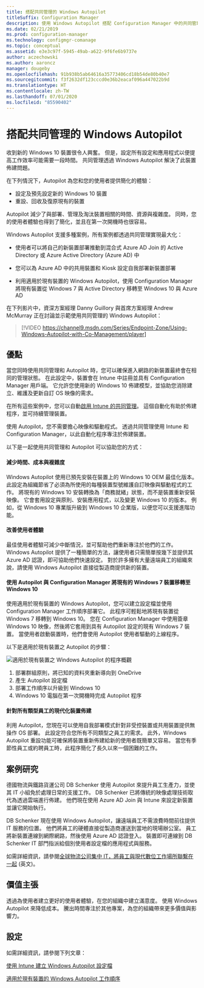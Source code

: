 ```yaml
---
title: 搭配共同管理的 Windows Autopilot
titleSuffix: Configuration Manager
description: 使用 Windows Autopilot 搭配 Configuration Manager 中的共同管理來簡化新 Windows 10 裝置的設定。
ms.date: 02/21/2019
ms.prod: configuration-manager
ms.technology: configmgr-comanage
ms.topic: conceptual
ms.assetid: e3e3c97f-5945-49ab-a622-9f6fe6b9737e
author: aczechowski
ms.author: aaroncz
manager: dougeby
ms.openlocfilehash: 91b938b5ab64616a35773406cd18b54de80b40e7
ms.sourcegitcommit: f3f2632df123cccd0e36b2eacaf096a447022b9d
ms.translationtype: HT
ms.contentlocale: zh-TW
ms.lasthandoff: 07/01/2020
ms.locfileid: "85590402"
---
```

# <a name="windows-autopilot-with-co-management"></a>搭配共同管理的 Windows Autopilot

收到新的 Windows 10 裝置很令人興奮。 但是，設定所有設定和應用程式以便提高工作效率可能需要一段時間。 共同管理透過 Windows Autopilot 解決了此裝置佈建問題。

在下列情況下，Autopilot 為您和您的使用者提供簡化的體驗：
- 設定及預先設定新的 Windows 10 裝置  
- 重設、回收及復原現有的裝置  

Autopilot 減少了與部署、管理及淘汰裝置相關的時間、資源與複雜度。 同時，您的使用者體驗也得到了簡化，並且在第一次開機時也很容易。

Windows Autopilot 支援多種案例，所有案例都透過共同管理實現最大化：

- 使用者可以將自己的新裝置部署推動到混合式 Azure AD Join 的 Active Directory 或 Azure Active Directory (Azure AD) 中  

- 您可以為 Azure AD 中的共用裝置和 Kiosk 設定自我部署新裝置部署  

- 利用適用於現有裝置的 Windows Autopilot，使用 Configuration Manager 將現有裝置從 Windows 7 與 Active Directory 移轉至 Windows 10 與 Azure AD  

在下列影片中，資深方案經理 Danny Guillory 與首席方案經理 Andrew McMurray 正在討論並示範使用共同管理的 Windows Autopilot：

> [!VIDEO https://channel9.msdn.com/Series/Endpoint-Zone/Using-Windows-Autopilot-with-Co-Management/player]



## <a name="benefits"></a>優點

當您同時使用共同管理和 Autopilot 時，您可以確保進入網路的新裝置最終會在相同的管理狀態。 在此設定中，裝置會在 Intune 中註冊並具有 Configuration Manager 用戶端。  它允許您使用新的 Windows 10 佈建模型，並協助您消除建立、維護及更新自訂 OS 映像的需求。 

在所有這些案例中，您可以自動[啟用 Intune 的共同管理](how-to-prepare-Win10.md)。 這個自動化有助於佈建程序，並可持續管理裝置。

使用 Autopilot，您不需要擔心映像和驅動程式。 透過共同管理使用 Intune 和 Configuration Manager，以此自動化程序專注於佈建裝置。


以下是一起使用共同管理和 Autopilot 可以協助您的方式：

#### <a name="reduce-time-costs-and-complexity"></a>減少時間、成本與複雜度
Windows Autopilot 使用已預先安裝在裝置上的 Windows 10 OEM 最佳化版本。 此設定為組織節省了必須為所使用的每種裝置型號維護自訂映像與驅動程式的工作。 將現有的 Windows 10 安裝轉換為「商務就緒」狀態，而不是裝置重新安裝映像。 它會套用設定與原則、安裝應用程式，以及變更 Windows 10 的版本。 例如，從 Windows 10 專業版升級到 Windows 10 企業版，以便您可以支援進階功能。

#### <a name="improve-the-user-experience"></a>改善使用者體驗
最佳使用者體驗可減少中斷情況，並可幫助他們重新專注於他們的工作。 Windows Autopilot 提供了一種簡單的方法，讓使用者只需簡單按幾下並提供其 Azure AD 認證，即可協助他們快速設定。 對於許多擁有大量遠端員工的組織來說，請使用 Windows Autopilot 直接從製造商提供新的裝置。

#### <a name="use-autopilot-and-configuration-manager-to-migrate-existing-windows-7-devices-to-windows-10"></a>使用 Autopilot 與 Configuration Manager 將現有的 Windows 7 裝置移轉至 Windows 10
使用適用於現有裝置的 Windows Autopilot，您可以建立設定檔並使用 Configuration Manager 工作順序部署它。 此程序可輕鬆地將現有裝置從 Windows 7 移轉到 Windows 10。 您在 Configuration Manager 中使用簽章 Windows 10 映像，然後將它套用到具有 Autopilot 設定的現有 Windows 7 裝置。 當使用者啟動裝置時，他們會使用 Autopilot 使用者驅動的上線程序。

以下是適用於現有裝置之 Autopilot 的步驟：

![適用於現有裝置之 Windows Autopilot 的程序概觀](media/autopilot-for-existing-devices.png)

1. 部署群組原則，將已知的資料夾重新導向到 OneDrive
2. 產生 Autopilot 設定檔
3. 部署工作順序以升級到 Windows 10
4. Windows 10 電腦在第一次開機時完成 Autopilot 程序

#### <a name="modernizing-device-provisioning-for-all-types-of-workers"></a>針對所有類型員工的現代化裝置佈建
利用 Autopilot，您現在可以使用自我部署模式針對非受控裝置或共用裝置提供無操作 OS 部署。 此設定符合您所有不同類型之員工的需求。 此外，Windows Autopilot 重設功能可確保將裝置重新佈建給新的使用者既簡單又容易。 當您有季節性員工或約聘員工時，此程序簡化了長久以來一個困難的工作。 



## <a name="case-study"></a>案例研究

德國物流與鐵路貨運公司 DB Schenker 使用 Autopilot 來提升員工生產力，並使其 IT 小組免於處理日常的支援工作。 DB Schenker 已將傳統的映像處理技術取代為透過雲端進行佈建。 他們現在使用 Azure AD Join 與 Intune 來設定新裝置並讓它開始執行。 

DB Schenker 現在使用 Windows Autopilot，讓遠端員工不需浪費時間前往提供 IT 服務的位置。 他們將員工的硬體直接從製造商運送到當地的現場辦公室。 員工將新裝置連線到網際網路，然後使用 Azure AD 認證登入。 裝置即可連線到 DB Schenker IT 部門指派給個別使用者設定檔的應用程式與服務。

如需詳細資訊，請參閱[全球物流公司集中 IT，將員工與現代數位工作場所聯繫在一起](https://customers.microsoft.com/story/db-schenker-travel-transportation-windows-10) \(英文\)。



## <a name="value-proposition"></a>價值主張

透過為使用者建立更好的使用者體驗，在您的組織中建立滿意度。 使用 Windows Autopilot 來降低成本。 騰出時間專注於其他專案，為您的組織帶來更多價值與影響力。



## <a name="configure"></a>設定

如需詳細資訊，請參閱下列文章：

[使用 Intune 建立 Windows Autopilot 設定檔](https://docs.microsoft.com/intune/enrollment-autopilot)

[適用於現有裝置的 Windows Autopilot 工作順序](../osd/deploy-use/windows-autopilot-for-existing-devices.md)

